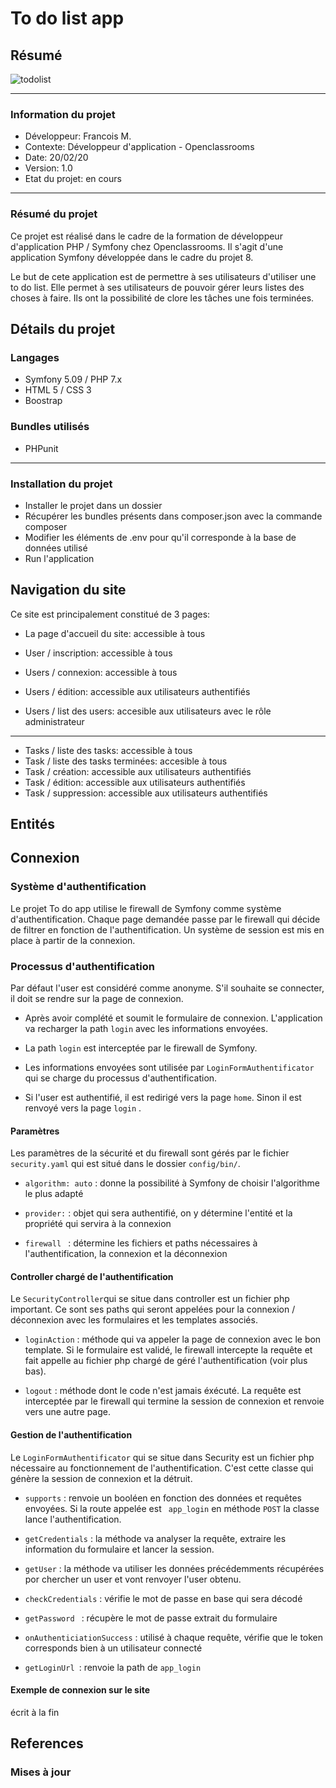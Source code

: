 # To do list app

## Résumé 

![todolist](https://nopanic.fr/wp-content/uploads/2017/01/todolist-1.jpg)

-----------------

### Information du projet

* Développeur: Francois M. 	
* Contexte: Développeur d'application - Openclassrooms	
* Date: 20/02/20
* Version: 1.0
* Etat du projet: en cours

-----------------

### Résumé du projet


Ce projet est réalisé dans le cadre de la formation de développeur d'application PHP / Symfony chez Openclassrooms. Il s'agit d'une application Symfony développée dans le cadre du projet 8.

Le but de cete application est de permettre à ses utilisateurs d'utiliser une to do list. Elle permet à ses utilisateurs de pouvoir gérer leurs listes des choses à faire. Ils ont la possibilité de clore les tâches une fois terminées.


## Détails du projet

### Langages

* Symfony 5.09 / PHP 7.x
* HTML 5 / CSS 3
* Boostrap

### Bundles utilisés

* PHPunit

-----------------

### Installation du projet


* Installer le projet dans un dossier
* Récupérer les bundles présents dans composer.json avec la commande composer
* Modifier les éléments de .env pour qu'il corresponde à la base de données utilisé
* Run l'application

## Navigation du site

Ce site est principalement constitué de 3 pages:

* La page d'accueil du site: accessible à tous

* User / inscription: accessible à tous
* Users / connexion: accessible à tous
* Users / édition: accessible aux utilisateurs authentifiés
* Users / list des users: accesible aux utilisateurs avec le rôle administrateur

-----------------------------

* Tasks / liste des tasks: accessible à tous
* Task / liste des tasks terminées: accesible à tous
* Task / création: accessible aux utilisateurs authentifiés
* Task / édition: accessible aux utilisateurs authentifiés
* Task / suppression: accessible aux utilisateurs authentifiés

## Entités


## Connexion

### Système d'authentification

Le projet To do app utilise le firewall de Symfony comme système d'authentification. Chaque page demandée passe par le firewall qui décide de filtrer en fonction de l'authentification. Un système de session est mis en place à partir de la connexion.


### Processus d'authentification

Par défaut l'user est considéré comme anonyme. S'il souhaite se connecter, il doit se rendre sur la page de connexion.

* Après avoir complété et soumit le formulaire de connexion. L'application va recharger la path ```login``` avec les informations envoyées.

* La path ``` login ``` est interceptée par le firewall de Symfony.

* Les informations envoyées sont utilisée par ``` LoginFormAuthentificator ``` qui se charge du processus d'authentification.

* Si l'user est authentifié, il est redirigé vers la page ``` home ```. Sinon il est renvoyé vers la page ``` login ``` .

#### Paramètres

Les paramètres de la sécurité et du firewall sont gérés par le fichier ``` security.yaml ``` qui est situé dans le dossier ``` config/bin/ ```.

* ``` algorithm: auto ``` : donne la possibilité à Symfony de choisir l'algorithme le plus adapté

* ``` provider: ``` : objet qui sera authentifié, on y détermine l'entité et la propriété qui servira à la connexion

* ```firewall ``` : détermine les fichiers et paths nécessaires à l'authentification, la connexion et la déconnexion

#### Controller chargé de l'authentification

Le ``` SecurityController ```qui se situe dans controller est un fichier php important. Ce sont ses paths qui seront appelées pour la connexion / déconnexion avec les formulaires et les templates associés.

* ``` loginAction ``` : méthode qui va appeler la page de connexion avec le bon template. Si le formulaire est validé, le firewall intercepte la requête et fait appelle au fichier php chargé de géré l'authentification (voir plus bas).

* ``` logout ``` : méthode dont le code n'est jamais éxécuté. La requête est interceptée par le firewall qui termine la session de connexion et renvoie vers une autre page.

#### Gestion de l'authentification

Le  ``` LoginFormAuthentificator ``` qui se situe dans Security est un fichier php nécessaire au fonctionnement de l'authentification. C'est cette classe qui génère la session de connexion et la détruit.

* ``` supports ``` : renvoie un booléen en fonction des données et requêtes envoyées. Si la route appelée est ``` app_login``` en méthode ``` POST ``` la classe lance l'authentification.

* ``` getCredentials ``` : la méthode va analyser la requête, extraire les information du formulaire et lancer la session.

* ``` getUser ``` : la méthode va utiliser les données précédemments récupérées por chercher un user et vont renvoyer l'user obtenu.

* ``` checkCredentials ``` : vérifie le mot de passe en base qui sera décodé

* ``` getPassword  ``` : récupère le mot de passe extrait du formulaire

* ``` onAuthenticiationSuccess ``` : utilisé à chaque requête, vérifie que le token corresponds bien à un utilisateur connecté

* ``` getLoginUrl  ```: renvoie la path de ``` app_login ```  


#### Exemple de connexion sur le site

écrit à la fin

## References


### Mises à jour